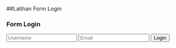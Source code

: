 ##Latihan Form Login
<body>
    <div id="login">
        <h3>Form Login</h3>
            <form action="">
                <input type="text" name="username" placeholder="Username">
                <input type="email" name="Email" placeholder="Email">
                <input type="submit" name="submit" value="Login">
            </form>
    </div>
</body>
